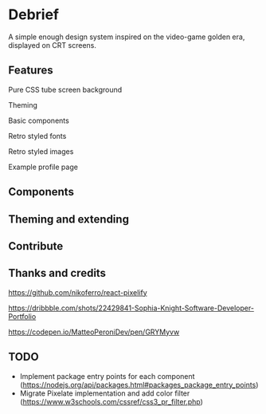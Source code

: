 # Debrief

A simple enough design system inspired on the video-game golden era, displayed on CRT screens.

## Features

Pure CSS tube screen background

Theming

Basic components

Retro styled fonts

Retro styled images

Example profile page

## Components

## Theming and extending

## Contribute

## Thanks and credits

https://github.com/nikoferro/react-pixelify

https://dribbble.com/shots/22429841-Sophia-Knight-Software-Developer-Portfolio

https://codepen.io/MatteoPeroniDev/pen/GRYMyvw

## TODO

- Implement package entry points for each component (https://nodejs.org/api/packages.html#packages_package_entry_points)
- Migrate Pixelate implementation and add color filter (https://www.w3schools.com/cssref/css3_pr_filter.php)
